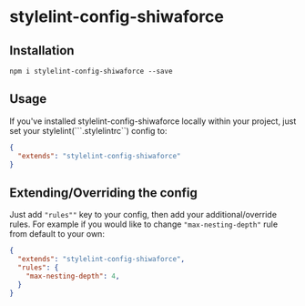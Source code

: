 # stylelint-config-shiwaforce


## Installation
```
npm i stylelint-config-shiwaforce --save
```

## Usage
If you've installed stylelint-config-shiwaforce locally within your project, just set your stylelint(```.stylelintrc``) config to:
```json
{
  "extends": "stylelint-config-shiwaforce"
}
```

## Extending/Overriding the config
Just add ```"rules""``` key to your config, then add your additional/override rules.
For example if you would like to change ```"max-nesting-depth"``` rule from default to your own:
```json
{
  "extends": "stylelint-config-shiwaforce",
  "rules": {
    "max-nesting-depth": 4,
  }
}
```
